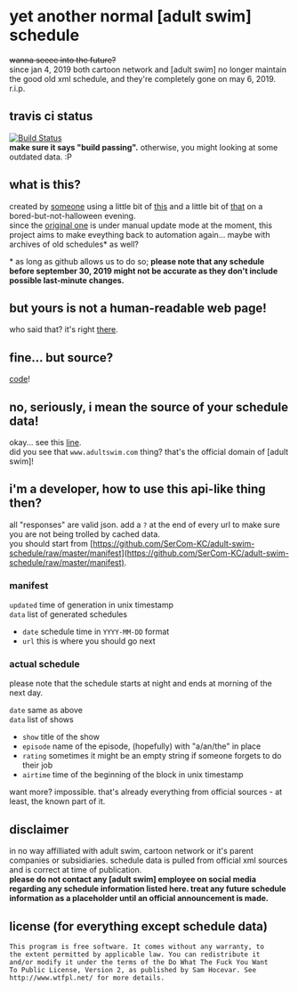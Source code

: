 # yet another normal \[adult swim\] schedule
~~wanna seeee into the future?~~  
since jan 4, 2019 both cartoon network and \[adult swim\] no longer maintain the good old xml schedule, and they're completely gone on may 6, 2019. r.i.p.

## travis ci status
[![Build Status]()](https://github.com/SerCom-KC/adult-swim-schedule/actions)  
**make sure it says "build passing".** otherwise, you might looking at some outdated data. :P

## what is this?
created by [someone](https://github.com/SerCom-KC) using a little bit of [this](https://www.python.org/) and a little bit of [that](https://github.com/features/actions) on a bored-but-not-halloween evening.  
since the [original one](https://swimpedia.net/oldsched/) is under manual update mode at the moment, this project aims to make eveything back to automation again... maybe with archives of old schedules* as well?

\* as long as github allows us to do so; **please note that any schedule before september 30, 2019 might not be accurate as they don't include possible last-minute changes.**

## but yours is not a human-readable web page!
who said that? it's right [there](https://adultswim.sercomkc.org).  

## fine... but source?
[code](https://github.com/SerCom-KC/adult-swim-schedule/tree/source)!

## no, seriously, i mean the source of your schedule data!
okay... see this [line](https://github.com/SerCom-KC/adult-swim-schedule/blob/f1036dc86a5d6dbb3d3549b197fe6376795794d7/build.py#L29).  
did you see that `www.adultswim.com` thing? that's the official domain of [adult swim]!

## i'm a developer, how to use this api-like thing then?
all "responses" are valid json. add a `?` at the end of every url to make sure you are not being trolled by cached data.  
you should start from [https://github.com/SerCom-KC/adult-swim-schedule/raw/master/manifest](https://github.com/SerCom-KC/adult-swim-schedule/raw/master/manifest).  

### manifest
`updated` time of generation in unix timestamp  
`data` list of generated schedules  
- `date` schedule time in `YYYY-MM-DD` format
- `url` this is where you should go next

### actual schedule
please note that the schedule starts at night and ends at morning of the next day.

`date` same as above  
`data` list of shows  
- `show` title of the show
- `episode` name of the episode, (hopefully) with "a/an/the" in place
- `rating` sometimes it might be an empty string if someone forgets to do their job
- `airtime` time of the beginning of the block in unix timestamp

want more? impossible. that's already everything from official sources - at least, the known part of it.

## disclaimer
in no way affilliated with adult swim, cartoon network or it's parent companies or subsidiaries. schedule data is pulled from official xml sources and is correct at time of publication.  
**please do not contact any [adult swim] employee on social media regarding any schedule information listed here. treat any future schedule information as a placeholder until an official announcement is made.**

## license (for everything except schedule data)
```
This program is free software. It comes without any warranty, to
the extent permitted by applicable law. You can redistribute it
and/or modify it under the terms of the Do What The Fuck You Want
To Public License, Version 2, as published by Sam Hocevar. See
http://www.wtfpl.net/ for more details.
```

